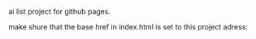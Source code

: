 ai list project for github pages.

make shure that the base href in index.html is set to this project adress: 
<base href="https://elf80lvl.github.io/ai/">
